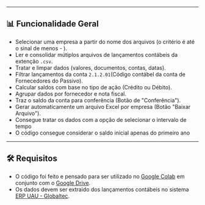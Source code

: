 
---

## 📊 Funcionalidade Geral

- Selecionar uma empresa a partir do nome dos arquivos (o critério é até o sinal de menos - ).
- Ler e consolidar mútiplos arquivos de lançamentos contábeis da extenção `.csv`.
- Tratar e limpar dados (valores, documentos, contas, datas).
- Filtrar lançamentos da conta `2.1.2.01`(Código contábel da conta de Fornecedores do Passivo).
- Calcular saldos com base no tipo de ação (Crédito ou Débito).
- Agrupar dados por fornecedor e nota fiscal.
- Traz o saldo da conta para conferência (Botão de "Conferência").
- Gerar automaticamente um arquivo Excel por empresa (Botão "Baixar Arquivo").
- Consegue tratar os dados com a opção de selecionar o intervalo de tempo
- O código consegue considerar o saldo inicial apenas do primeiro ano

---

## 🛠️ Requisitos

- O código foi feito e pensado para ser utilizado no [Google Colab](https://colab.research.google.com/) em conjunto com o [Google Drive](https://drive.google.com/).
- Os dados devem ser extraido dos lançamentos contábeis no sistema [ERP UAU - Globaltec](https://www.globaltec.com.br/erp-uau/).
  
